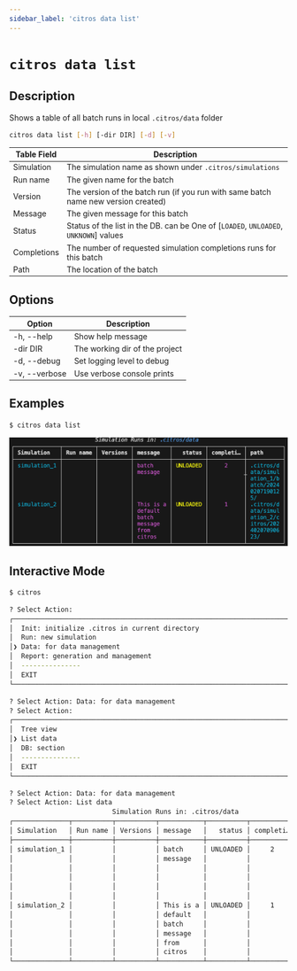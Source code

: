 ```yaml
---
sidebar_label: 'citros data list'
---
```


# `citros data list`

## Description

Shows a table of all batch runs in local `.citros/data` folder 

```bash
citros data list [-h] [-dir DIR] [-d] [-v]
```

Table Field|Description
|--|--|
|Simulation       |       The simulation name as shown under `.citros/simulations`|
|Run name       |       The given name for the batch|
|Version       |       The version of the batch run (if you run with same batch name new version created)|
|Message       |       The given message for this batch|
|Status       |       Status of the list in the DB. can be One of [`LOADED`, `UNLOADED`, `UNKNOWN`] values|
|Completions       |       The number of requested simulation completions runs for this batch|
|Path       |       The location of the batch

## Options
Option|Description
|--|--|
|-h, --help       |       Show help message|
|-dir DIR       |       The working dir of the project|
|-d, --debug       |       Set logging level to debug|
|-v, --verbose       |       Use verbose console prints|


## Examples

```bash
$ citros data list
```
![img](img/datalist.png)

## Interactive Mode

```bash
$ citros
```

```sh
? Select Action: 
┌────────────────────────────────────────────────────────────────────────────────────┐
│  Init: initialize .citros in current directory                                     │
│  Run: new simulation                                                               │
│❯ Data: for data management                                                         │
│  Report: generation and management                                                 │
│  ---------------                                                                   │
│  EXIT                                                                              │
└────────────────────────────────────────────────────────────────────────────────────┘
```

```sh
? Select Action: Data: for data management 
? Select Action: 
┌────────────────────────────────────────────────────────────────────────────────────┐
│  Tree view                                                                         │
│❯ List data                                                                         │
│  DB: section                                                                       │
│  ---------------                                                                   │
│  EXIT                                                                              │
└────────────────────────────────────────────────────────────────────────────────────┘
```
```sh
? Select Action: Data: for data management 
? Select Action: List data
                          Simulation Runs in: .citros/data                           
┌──────────────┬──────────┬──────────┬───────────┬──────────┬───────────┬────────────┐
│ Simulation   │ Run name │ Versions │ message   │   status │ completi… │ path       │
├──────────────┼──────────┼──────────┼───────────┼──────────┼───────────┼────────────┤
│ simulation_1 │          │          │ batch     │ UNLOADED │     2     │ .citros/d  │
│              │          │          │ message   │          │           │ ata/simul  │
│              │          │          │           │          │           │ ation_1/b  │
│              │          │          │           │          │           │ atch/2024  │
│              │          │          │           │          │           │ 020719012  │
│              │          │          │           │          │           │ 5/         │
│ simulation_2 │          │          │ This is a │ UNLOADED │     1     │ .citros/d  │
│              │          │          │ default   │          │           │ ata/simul  │
│              │          │          │ batch     │          │           │ ation_2/c  │
│              │          │          │ message   │          │           │ itros/202  │
│              │          │          │ from      │          │           │ 402070906  │
│              │          │          │ citros    │          │           │ 23/        │
└──────────────┴──────────┴──────────┴───────────┴──────────┴───────────┴────────────┘
```